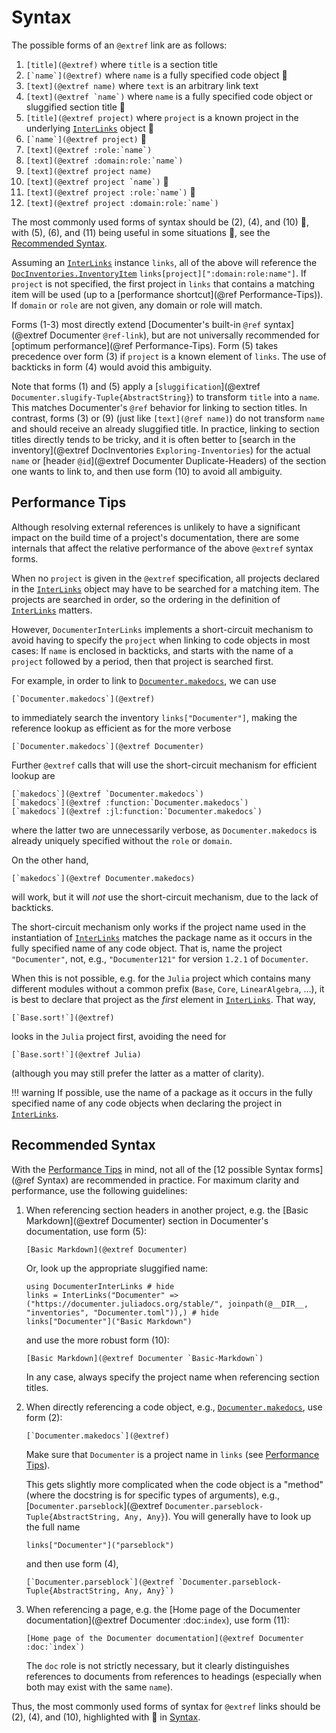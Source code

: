 # Syntax

The possible forms of an `@extref` link are as follows:

1. ```[title](@extref)``` where `title` is a section title
2. ```[`name`](@extref)``` where `name` is a fully specified code object 🏅
3. ```[text](@extref name)``` where `text` is an arbitrary link text
4. ```[text](@extref `name`)``` where `name` is a fully specified code object or sluggified section title  🏅
5. ```[title](@extref project)``` where `project` is a known project in the underlying [`InterLinks`](@ref) object 🥈
6. ```[`name`](@extref project)``` 🥈
7. ```[text](@extref :role:`name`)```
8. ```[text](@extref :domain:role:`name`)```
9. ```[text](@extref project name)```
10. ```[text](@extref project `name`)``` 🏅
11. ```[text](@extref project :role:`name`)``` 🥈
12. ```[text](@extref project :domain:role:`name`)```


The most commonly used forms of syntax should be (2), (4), and (10) 🏅, with (5), (6), and (11) being useful in some situations 🥈, see the [Recommended Syntax](@ref).

Assuming an [`InterLinks`](@ref) instance `links`, all of the above will reference the [`DocInventories.InventoryItem`](@extref) `links[project][":domain:role:name"]`. If `project` is not specified, the first project in `links` that contains a matching item will be used (up to a [performance shortcut](@ref Performance-Tips)). If `domain` or `role` are not given, any domain or role will match.

Forms (1-3) most directly extend [Documenter's built-in `@ref` syntax](@extref Documenter `@ref-link`), but are not universally recommended for [optimum performance](@ref Performance-Tips). Form (5) takes precedence over form (3) if `project` is a known element of `links`. The use of backticks in form (4) would avoid this ambiguity.

Note that forms (1) and (5) apply a [`sluggification`](@extref `Documenter.slugify-Tuple{AbstractString}`) to transform `title` into a `name`. This matches Documenter's `@ref` behavior for linking to section titles. In contrast, forms (3) or (9) (just like `[text](@ref name)`) do not transform `name` and should receive an already sluggified title. In practice, linking to section titles directly tends to be tricky, and it is often better to [search in the inventory](@extref DocInventories `Exploring-Inventories`) for the actual `name` or [header `@id`](@extref Documenter Duplicate-Headers) of the section one wants to link to, and then use form (10) to avoid all ambiguity.


## Performance Tips

Although resolving external references is unlikely to have a significant impact on the build time of a project's documentation, there are some internals that affect the relative performance of the above `@extref` syntax forms.

When no `project` is given in the `@extref` specification, all projects declared in the [`InterLinks`](@ref) object may have to be searched for a matching item. The projects are searched in order, so the ordering in the definition of [`InterLinks`](@ref) matters.

However, `DocumenterInterLinks` implements a short-circuit mechanism to avoid having to specify the `project` when linking to code objects in most cases: If `name` is enclosed in backticks, and starts with the name of a `project` followed by a period, then that project is searched first.

For example, in order to link to [`Documenter.makedocs`](@extref), we can use

```
[`Documenter.makedocs`](@extref)
```

to immediately search the inventory `links["Documenter"]`, making the reference lookup as efficient as for the more verbose

```
[`Documenter.makedocs`](@extref Documenter)
```

Further `@extref` calls that will use the short-circuit mechanism for efficient lookup are

```
[`makedocs`](@extref `Documenter.makedocs`)
[`makedocs`](@extref :function:`Documenter.makedocs`)
[`makedocs`](@extref :jl:function:`Documenter.makedocs`)
```

where the latter two are unnecessarily verbose, as `Documenter.makedocs` is already uniquely specified without the `role` or `domain`.

On the other hand,

```
[`makedocs`](@extref Documenter.makedocs)
```

will work, but it will *not* use the short-circuit mechanism, due to the lack of backticks.

The short-circuit mechanism only works if the project name used in the instantiation of [`InterLinks`](@ref) matches the package name as it occurs in the fully specified name of any code object. That is, name the project `"Documenter"`, not, e.g., `"Documenter121"` for version `1.2.1` of `Documenter`.

When this is not possible, e.g. for the `Julia` project which contains many different modules without a common prefix (`Base`, `Core`, `LinearAlgebra`, …), it is best to declare that project as the *first* element in [`InterLinks`](@ref). That way,

```
[`Base.sort!`](@extref)
```

looks in the `Julia` project first, avoiding the need for

```
[`Base.sort!`](@extref Julia)
```

(although you may still prefer the latter as a matter of clarity).


!!! warning
    If possible, use the name of a package as it occurs in the fully specified name of any code objects when declaring the project in [`InterLinks`](@ref).


## Recommended Syntax

With the [Performance Tips](@ref) in mind, not all of the [12 possible Syntax forms](@ref Syntax) are recommended in practice. For maximum clarity and performance, use the following guidelines:

1. When referencing section headers in another project, e.g. the [Basic Markdown](@extref Documenter) section in Documenter's documentation, use form (5):

   ```
   [Basic Markdown](@extref Documenter)
   ```

   Or, look up the appropriate sluggified name:

   ```@example syntax
   using DocumenterInterLinks # hide
   links = InterLinks("Documenter" => ("https://documenter.juliadocs.org/stable/", joinpath(@__DIR__, "inventories", "Documenter.toml")),) # hide
   links["Documenter"]("Basic Markdown")
   ```

   and use the more robust form (10):

   ```
   [Basic Markdown](@extref Documenter `Basic-Markdown`)
   ```

   In any case, always specify the project name when referencing section titles.

2. When directly referencing a code object, e.g., [`Documenter.makedocs`](@extref), use form (2):

   ```
   [`Documenter.makedocs`](@extref)
   ```

   Make sure that `Documenter` is a project name in `links` (see [Performance Tips](@ref)).

   This gets slightly more complicated when the code object is a "method" (where the docstring is for specific types of arguments), e.g., [`Documenter.parseblock`](@extref `Documenter.parseblock-Tuple{AbstractString, Any, Any}`). You will generally have to look up the full name

   ```@example syntax
   links["Documenter"]("parseblock")
   ```

   and then use form (4),

   ```
   [`Documenter.parseblock`](@extref `Documenter.parseblock-Tuple{AbstractString, Any, Any}`)
   ```

3. When referencing a page, e.g. the [Home page of the Documenter documentation](@extref Documenter :doc:`index`), use form (11):

   ```
   [Home page of the Documenter documentation](@extref Documenter :doc:`index`)
   ```

   The `doc` role is not strictly necessary, but it clearly distinguishes references to documents from references to headings (especially when both may exist with the same `name`).


Thus, the most commonly used forms of syntax for `@extref` links should be (2), (4), and (10), highlighted with 🏅 in [Syntax](@ref).
